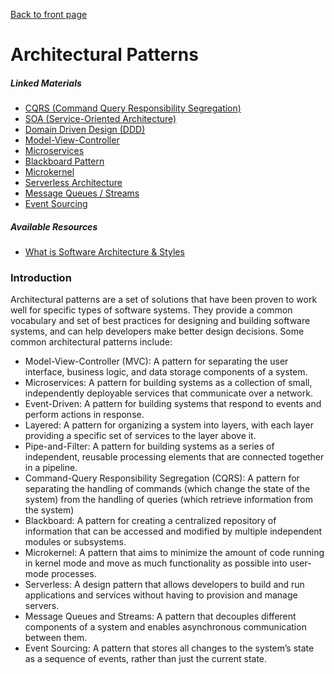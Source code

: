 [Back to front page](../README.md)

# Architectural Patterns

##### Linked Materials

- [CQRS (Command Query Responsibility Segregation)](./architectural-patterns/cqrs.md)
- [SOA (Service-Oriented Architecture)](./architectural-patterns/service-oriented-architecture.md)
- [Domain Driven Design (DDD)](./architectural-patterns/domain-driven-design.md)
- [Model-View-Controller](./architectural-patterns/model-view-controller.md)
- [Microservices](./architectural-patterns/microservices.md)
- [Blackboard Pattern](./architectural-patterns/blackboard.md)
- [Microkernel](./architectural-patterns/microkernel.md)
- [Serverless Architecture](./architectural-patterns/serverless-architecture.md)
- [Message Queues / Streams](./architectural-patterns/message-queues-streams.md)
- [Event Sourcing](./architectural-patterns/event-sourcing.md)

##### Available Resources

- [What is Software Architecture & Styles](https://study.com/academy/lesson/software-architecture-styles-patterns-components.html)

### Introduction

Architectural patterns are a set of solutions that have been proven to work well for specific types of software systems. They provide a common vocabulary and set of best practices for designing and building software systems, and can help developers make better design decisions. Some common architectural patterns include:

- Model-View-Controller (MVC): A pattern for separating the user interface, business logic, and data storage components of a system.
- Microservices: A pattern for building systems as a collection of small, independently deployable services that communicate over a network.
- Event-Driven: A pattern for building systems that respond to events and perform actions in response.
- Layered: A pattern for organizing a system into layers, with each layer providing a specific set of services to the layer above it.
- Pipe-and-Filter: A pattern for building systems as a series of independent, reusable processing elements that are connected together in a pipeline.
- Command-Query Responsibility Segregation (CQRS): A pattern for separating the handling of commands (which change the state of the system) from the handling of queries (which retrieve information from the system)
- Blackboard: A pattern for creating a centralized repository of information that can be accessed and modified by multiple independent modules or subsystems.
- Microkernel: A pattern that aims to minimize the amount of code running in kernel mode and move as much functionality as possible into user-mode processes.
- Serverless: A design pattern that allows developers to build and run applications and services without having to provision and manage servers.
- Message Queues and Streams: A pattern that decouples different components of a system and enables asynchronous communication between them.
- Event Sourcing: A pattern that stores all changes to the system’s state as a sequence of events, rather than just the current state.
